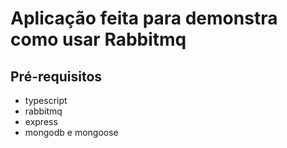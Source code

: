 # Aplicação feita para demonstra como usar Rabbitmq

## Pré-requisitos

* typescript
* rabbitmq
* express
* mongodb e mongoose

